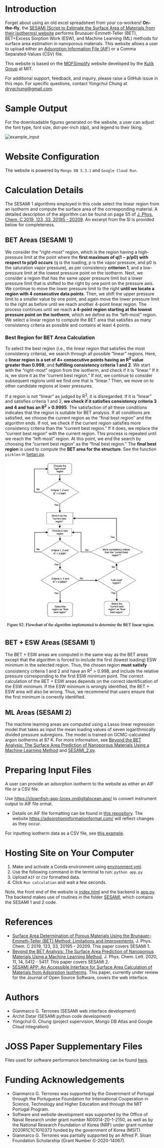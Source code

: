 # Introduction
Forget about using an old excel spreadsheet from your co-workers! **On-the-fly**, the [SESAMI (Script to Estimate the Surface Area of Materials from their Isotherms) website](https://sesami-web.org/) performs Brunauer-Emmett-Teller (BET), BET+Excess Sorption Work (ESW), and Machine Learning (ML) methods for surface area
estimation in nanoporous materials. This website allows a user to upload either an [Adsorption Information File (AIF)](https://pubs.acs.org/doi/10.1021/acs.langmuir.1c00122) or a Comma Separated-Values (CSV) file. 

This website is based on the [MOFSimplify](https://github.com/hjkgrp/MOFSimplify) website developed by the [Kulik Group](http://hjkgrp.mit.edu/) at MIT.

For additional support, feedback, and inquiry, please raise a GitHub issue in this repo. For specific questions, contact Yongchul Chung at <span style="color:blue">drygchung@gmail.com</span>.

# Sample Output
For the downloadable figures generated on the website, a user can adjust the font type, font size, dot-per-inch (dpi), and legend to their liking.

![example_input](/images/sesami-output.png)

# Website Configuration
The website is powered by `Mongo DB 5.3.1` and `Google Cloud Run`.

# Calculation Details
The SESAMI 1 algorithms employed in this code select the linear region from an isotherm and compute the surface area of the corresponding material. A detailed description of the algorithm can be found on page S5 of [J. Phys. Chem. C 2019, 123, 33, 20195 - 20209](https://pubs.acs.org/doi/abs/10.1021/acs.jpcc.9b02116). An excerpt from the SI is provided below for completeness.

## BET Areas (SESAMI 1)
We consider the “right-most” region, which is the region having a high-pressure limit at the point where the **first maximum of q(1 − p/p0) with respect to p/p0 occurs** (q is the loading, p is the vapor pressure, and p0 is the saturation vapor pressure), as per consistency **criterion 1**, and a low-pressure limit at the lowest pressure point on the isotherm. Next, we consider a region that has the same upper pressure limit but a lower pressure limit that is shifted to the right by one point on the pressure axis. We continue to move the lower pressure limit to the right **until we locate a region with 4 consecutive data points**. Then, we shift the upper pressure limit to a smaller value by one point, and again move the lower pressure limit to the right as before until we reach another 4-point linear region. The process continues until we reach **a 4-point region starting at the lowest pressure point on the isotherm**, which we define as the “left-most” region. We select a linear region to compute the BET area that satisfies as many consistency criteria as possible and contains at least 4 points. 

### Best Region for BET Area Calculation
To select the best region (i.e., the linear region that satisfies the most consistency criteria), we search through all possible “linear” regions.
Here, a **linear region is a set of 4+ consecutive points having an R<sup>2</sup> value greater than 0.998**, and **fulfilling consistency criteria 1 and 2**. We start with the “right-most” region from the isotherm, and check if it is “linear.” If it is, we store it as the “current best region.” If not, we continue to consider subsequent regions until we find one that is “linear.” Then, we move on to other candidate regions at lower pressures. 

If a region is not “linear” as judged by R<sup>2</sup>, it is disregarded. If it is “linear” and satisfies criteria 1 and 2, **we check if it satisfies consistency criteria 3 and 4 and has an R<sup>2</sup> > 0.9995**. The satisfaction of all these conditions indicates that the region is suitable for BET analysis. If all conditions are satisfied, we choose the current region as the “final best region” and the algorithm ends. If not, we check if the current region satisfies more consistency criteria than the “current best region.” If it does, we replace the “current best region” with the current region. This process is repeated until we reach the “left-most” region. At this point, we end the search by choosing the “current best region” as the “final best region.” The **final best region** is used to compute the **BET area for the structure**. See the function `picklen` in [betan.py](/SESAMI/SESAMI_1/betan.py).

![The SESAMI 1 algorithm](images/SESAMI_1_algorithm.png)

<!-- ## ESW areas
The ESW area is computed from the loading at the first minima on the ESW plot.

We compute the slope at each point and identify the point where the slope changes sign from negative to positive to obtain the ESW minima. The slope at each point is the slope of a line fitted through 7 points; 3 before and 3 after the selected point. Even though using 7 points to compute the slopes in the SESAMI 1 study yielded satisfactory results, we still highly recommend that users visually inspect the choice of the first local minimum to ensure that it is reasonable. -->

## BET + ESW Areas (SESAMI 1)
The BET + ESW areas are computed in the same way as the BET areas except that the algorithm is forced to include the first (lowest loading) ESW minimum in the selected region. Thus, the chosen region **must satisfy** consistency criteria 1 and 2 and have an R<sup>2</sup> > 0.998, and include the relative pressure corresponding to the first ESW minimum point. The correct calculation of the BET + ESW areas depends on the correct identification of the ESW minimum. If the ESW minimum is wrongly identified, the BET + ESW area will also be wrong. Thus, we recommend that users ensure that the first minimum is correctly identified. 

## ML Areas (SESAMI 2)
The machine learning areas are computed using a Lasso linear regression model that takes as input the mean loading values of seven logarithmically divided pressure subregions. The model is trained on GCMC-calculated argon isotherms at 87 K. For more information, see [Beyond the BET Analysis: The Surface Area Prediction of Nanoporous Materials Using a Machine Learning Method](https://pubs.acs.org/doi/abs/10.1021/acs.jpclett.0c01518) and [SESAMI_2.py](/SESAMI/SESAMI_2/SESAMI_2.py).

# Preparing Input Files
A user can provide an adsorption isotherm to the website as either an AIF file or a CSV file.

Use https://clownfish-app-lzoex.ondigitalocean.app/ to convert instrument output to AIF file ormat.
- Details on AIF file formatting can be found in [this repository](https://github.com/AIF-development-team/adsorptioninformationformat). The website https://adsorptioninformationformat.com/ will reflect changes as they occur.

For inputting isotherm data as a CSV file, see [this example](/example_input/example_loading_data.csv).

# Hosting Site on Your Computer
1. Make and activate a Conda environment using [environment.yml](environment.yml). 
2. Use the following command in the terminal to run:
`python app.py`
3. Upload `AIF` or `CSV` formatted data.
4. Click `Run calculation` and wait a few seconds.

Note, the front end of the website is [index.html](index.html) and the backend is [app.py](app.py). The backend makes use of routines in the folder [SESAMI](/SESAMI), which contains the SESAMI 1 and 2 code.

# References
- [Surface Area Determination of Porous Materials Using the Brunauer–Emmett–Teller (BET) Method: Limitations and Improvements](https://pubs.acs.org/doi/abs/10.1021/acs.jpcc.9b02116),
J. Phys. Chem. C 2019, 123, 33, 20195 - 20209. This paper covers SESAMI 1.
- [Beyond the BET Analysis: The Surface Area Prediction of Nanoporous Materials Using a Machine Learning Method](https://pubs.acs.org/doi/abs/10.1021/acs.jpclett.0c01518),
J. Phys. Chem. Lett. 2020, 11, 14, 5412 - 5417. This paper covers SESAMI 2.
- [SESAMI APP: An Accessible Interface for Surface Area Calculation of Materials from Adsorption Isotherms](https://chemrxiv.org/engage/chemrxiv/article-details/641a7f88aad2a62ca124bb27). This paper, currently under review for the Journal of Open Source Software, covers the web interface.

# Authors
- Gianmarco G. Terrones (SESAMI web interface development)
- Archit Datar (SESAMI python code development)
- Yongchul G. Chung (project supervision, Mongo DB Atlas and Google Cloud integration)

# JOSS Paper Supplementary Files
Files used for software performance benchmarking can be found [here](paper/benchmarking).

# Funding Acknowledgements
- Gianmarco G. Terrones was supported by the Government of Portugal through the Portuguese Foundation for International Cooperation in Science, Technology and Higher Education and through the MIT Portugal Program. 
- Software and website development was supported by the Office of Naval Research under grant number N00014-20-1-2150, as well as by the National Research Foundation of Korea (NRF) under grant number 2020R1C1C1010373 funded by the government of Korea (MSIT). 
- Gianmarco G. Terrones was partially supported by an Alfred P. Sloan Foundation Scholarship (Grant Number G-2020-14067). 
